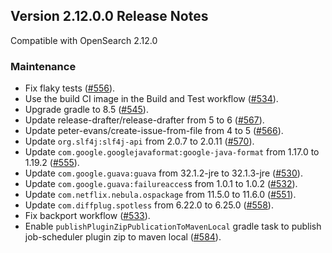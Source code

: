 ## Version 2.12.0.0 Release Notes

Compatible with OpenSearch 2.12.0

### Maintenance
* Fix flaky tests ([#556](https://github.com/opensearch-project/job-scheduler/pull/556)).
* Use the build CI image in the Build and Test workflow ([#534](https://github.com/opensearch-project/job-scheduler/pull/534)).
* Upgrade gradle to 8.5 ([#545](https://github.com/opensearch-project/job-scheduler/pull/545)).
* Update release-drafter/release-drafter from 5 to 6 ([#567](https://github.com/opensearch-project/job-scheduler/pull/567)).
* Update  peter-evans/create-issue-from-file from 4 to 5 ([#566](https://github.com/opensearch-project/job-scheduler/pull/566)).
* Update `org.slf4j:slf4j-api` from 2.0.7 to 2.0.11 ([#570](https://github.com/opensearch-project/job-scheduler/pull/570)).
* Update `com.google.googlejavaformat:google-java-format` from 1.17.0 to 1.19.2 ([#555](https://github.com/opensearch-project/job-scheduler/pull/555)).
* Update `com.google.guava:guava` from 32.1.2-jre to 32.1.3-jre ([#530](https://github.com/opensearch-project/job-scheduler/pull/530)).
* Update `com.google.guava:failureacces`s from 1.0.1 to 1.0.2 ([#532](https://github.com/opensearch-project/job-scheduler/pull/532)).
* Update `com.netflix.nebula.ospackage` from 11.5.0 to 11.6.0 ([#551](https://github.com/opensearch-project/job-scheduler/pull/551)).
* Update `com.diffplug.spotless` from 6.22.0 to 6.25.0 ([#558](https://github.com/opensearch-project/job-scheduler/pull/558)).
* Fix backport workflow ([#533](https://github.com/opensearch-project/job-scheduler/pull/533)).
* Enable `publishPluginZipPublicationToMavenLocal` gradle task to publish job-scheduler plugin zip to maven local ([#584](https://github.com/opensearch-project/job-scheduler/pull/584)).
